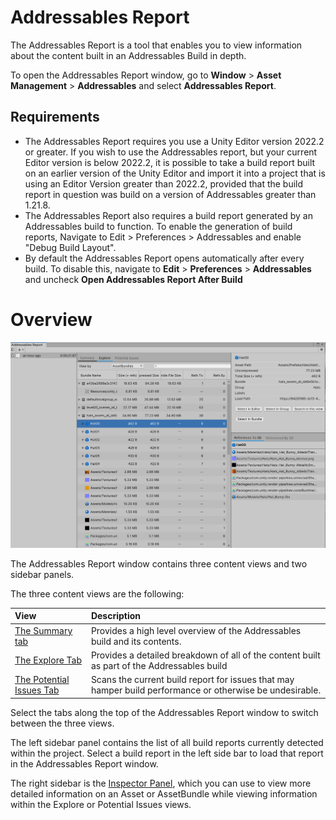 ﻿---
uid: addressables-report-overview
---

# Addressables Report

The Addressables Report is a tool that enables you to view information about the content built in an Addressables Build in depth.

To open the Addressables Report window, go to **Window** > **Asset Management** > **Addressables** and select **Addressables Report**.

## Requirements

* The Addressables Report requires you use a Unity Editor version 2022.2 or greater. If you wish to use the Addressables report, but your current Editor version is below 2022.2, it is possible to take a build report built on an earlier version of the Unity Editor and import it into a project that is using an Editor Version greater than 2022.2, provided that the build report in question was build on a version of Addressables greater than 1.21.8.
* The Addressables Report also requires a build report generated by an Addressables build to function. To enable the generation of build reports, Navigate to Edit > Preferences > Addressables and enable "Debug Build Layout".
* By default the Addressables Report opens automatically after every build. To disable this, navigate to **Edit** > **Preferences** > **Addressables** and uncheck **Open Addressables Report After Build**

# Overview

![](../../images/BuildReportMainView.png)

The Addressables Report window contains three content views and two sidebar panels.

The three content views are the following:

| __View__                                                            | __Description__                                                                                          |
|:--------------------------------------------------------------------|:---------------------------------------------------------------------------------------------------------|
| [The Summary tab](AddressablesReportSummaryTab.md)                  | Provides a high level overview of the Addressables build and its contents.                               |
| [The Explore Tab](AddressablesReportExploreTab.md)                  | Provides a detailed breakdown of all of the content built as part of the Addressables build              |
| [The Potential Issues Tab](AddressablesReportPotentialIssuesTab.md) | Scans the current build report for issues that may hamper build performance or otherwise be undesirable. |

Select the tabs along  the top of the Addressables Report window to switch between the three views.

The left sidebar panel contains the list of all build reports currently detected within the project. Select a build report in the left side bar to load that report in the Addressables Report window.

The right sidebar is the [Inspector Panel](AddressablesReportInspector.md), which you can use to view more detailed information on an Asset or AssetBundle while viewing information within the Explore or Potential Issues views.

